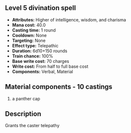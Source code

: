 ## Level 5 divination spell

- **Attributes:** Higher of intelligence, wisdom, and charisma
- **Mana cost:** 40.0
- **Casting time:** 1 round
- **Cooldown:** None
- **Targeting:** None
- **Effect type:** Telepathic
- **Duration:** 6d10+150 rounds
- **Train chance:** 100%
- **Base write cost:** 70 charges
- **Write cost:** From half to full base cost
- **Components:** Verbal, Material

## Material components - 10 castings

1. a panther cap

## Description

Grants the caster telepathy
